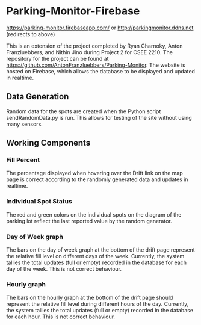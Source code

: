 # Parking-Monitor-Firebase

https://parking-monitor.firebaseapp.com/ or
http://parkingmonitor.ddns.net (redirects to above)

This is an extension of the project completed by Ryan Charnoky, Anton Franzluebbers, and Nithin Jino during Project 2 for CSEE 2210. The repository for the project can be found at https://github.com/AntonFranzluebbers/Parking-Monitor. The website is hosted on Firebase, which allows the database to be displayed and updated in realtime.

## Data Generation

Random data for the spots are created when the Python script sendRandomData.py is run. This allows for testing of the site without using many sensors.

## Working Components

### Fill Percent

The percentage displayed when hovering over the Drift link on the map page is correct according to the randomly generated data and updates in realtime.

### Individual Spot Status

The red and green colors on the individual spots on the diagram of the parking lot reflect the last reported value by the random generator.

### Day of Week graph

The bars on the day of week graph at the bottom of the drift page represent the relative fill level on different days of the week. Currently, the system tallies the total updates (full or empty) recorded in the database for each day of the week. This is not correct behaviour.

### Hourly graph

The bars on the hourly graph at the bottom of the drift page should represent the relative fill level during different hours of the day. Currently, the system tallies the total updates (full or empty) recorded in the database for each hour. This is not correct behaviour.
